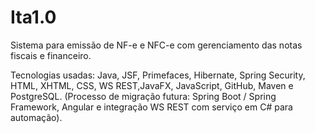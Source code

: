 # Ita1.0
Sistema para emissão de NF-e e NFC-e com gerenciamento das notas fiscais e financeiro.

Tecnologias usadas: Java, JSF, Primefaces, Hibernate, Spring Security, HTML, XHTML, CSS, WS REST,JavaFX, JavaScript, GitHub, Maven e PostgreSQL.
(Processo de migração futura: Spring Boot / Spring Framework, Angular e integração WS REST com serviço em C# para automação).
